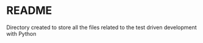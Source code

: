 # README #

Directory created to store all the files related to the test driven development
with Python
